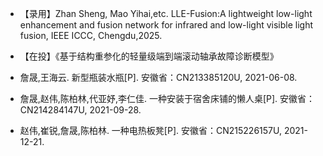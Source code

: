 - 【录用】Zhan Sheng, Mao Yihai,etc. LLE-Fusion:A lightweight low-light enhancement and fusion network for infrared and low-light visible light fusion, IEEE ICCC, Chengdu,2025.

- 【在投】《基于结构重参化的轻量级端到端滚动轴承故障诊断模型》

- 詹晟,王海云. 新型瓶装水瓶[P]. 安徽省：CN213385120U, 2021-06-08.
- 詹晟,赵伟,陈柏林,代亚妤,李仁佳. 一种安装于宿舍床铺的懒人桌[P]. 安徽省：CN214284147U, 2021-09-28.
- 赵伟,崔锐,詹晟,陈柏林. 一种电热板凳[P]. 安徽省：CN215226157U, 2021-12-21.


